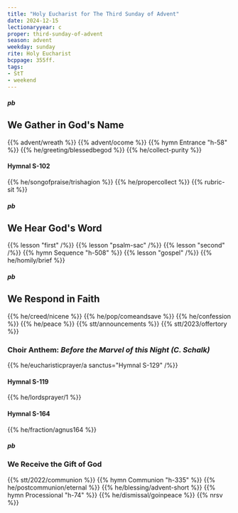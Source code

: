 ```yaml
---
title: "Holy Eucharist for The Third Sunday of Advent"
date: 2024-12-15
lectionaryyear: c
proper: third-sunday-of-advent
season: advent
weekday: sunday
rite: Holy Eucharist
bcppage: 355ff.
tags:
- StT
- weekend
---
```

##### pb
## We Gather in God's Name
{{% advent/wreath %}}
{{% advent/ocome %}}
{{% hymn Entrance "h-58" %}}
{{% he/greeting/blessedbegod %}}
{{% he/collect-purity %}}
#### Hymnal S-102
{{% he/songofpraise/trishagion %}}
{{% he/propercollect %}}
{{% rubric-sit %}}
##### pb
## We Hear God's Word
{{% lesson "first" /%}}
{{% lesson "psalm-sac" /%}}
{{% lesson "second" /%}}
{{% hymn Sequence "h-508" %}}
{{% lesson "gospel" /%}}
{{% he/homily/brief %}}
##### pb
## We Respond in Faith
{{% he/creed/nicene %}}
{{% he/pop/comeandsave %}}
{{% he/confession %}}
{{% he/peace %}}
{{% stt/announcements %}}
{{% stt/2023/offertory %}}
### Choir Anthem: _Before the Marvel of this Night (C. Schalk)_
{{% he/eucharisticprayer/a sanctus="Hymnal S-129" /%}}
#### Hymnal S-119
{{% he/lordsprayer/1 %}}
#### Hymnal S-164
{{% he/fraction/agnus164 %}}
##### pb
### We Receive the Gift of God
{{% stt/2022/communion %}}
{{% hymn Communion "h-335" %}}
{{% he/postcommunion/eternal %}}
{{% he/blessing/advent-short %}}
{{% hymn Processional "h-74" %}}
{{% he/dismissal/goinpeace %}}
{{% nrsv %}}

